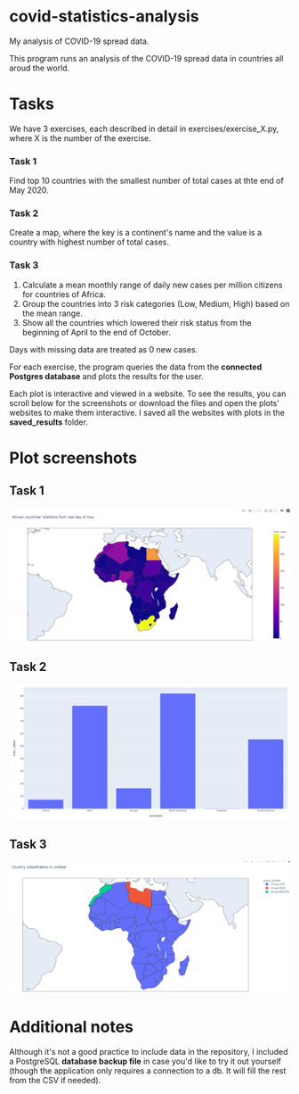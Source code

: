 # covid-statistics-analysis
My analysis of COVID-19 spread data.

This program runs an analysis of the COVID-19 spread data in countries all aroud the world.

# Tasks
We have 3 exercises, each described in detail in exercises/exercise_X.py, where X is the number of the exercise.

### Task 1

Find top 10 countries with the smallest number of total cases at thte end of May 2020.

### Task 2

Create a map, where the key is a continent's name and the value is a country with highest number of total cases.

### Task 3

1. Calculate a mean monthly range of daily new cases per million citizens for countries of Africa.
2. Group the countries into 3 risk categories (Low, Medium, High) based on the mean range.
3. Show all the countries which lowered their risk status from the beginning of April to the end of October.

Days with missing data are treated as 0 new cases.


For each exercise, the program queries the data from the **connected Postgres database**
and plots the results for the user.

Each plot is interactive and viewed in a website. To see the results, you can scroll below for the screenshots or download the files and open the plots' websites to make them interactive. I saved all the websites with plots in the **saved_results** folder.


# Plot screenshots

## Task 1
![Plot 1](https://github.com/MariuszGaljan/covid-statistics-analysis/blob/f49338cd2bd74e17d9c5189e50319a428230be56/saved_results/Images/Exercise%201%20Result.png)

## Task 2
![Plot 2](https://github.com/MariuszGaljan/covid-statistics-analysis/blob/f49338cd2bd74e17d9c5189e50319a428230be56/saved_results/Images/Exercise%202.png)

## Task 3
![Plot 3](https://github.com/MariuszGaljan/covid-statistics-analysis/blob/f49338cd2bd74e17d9c5189e50319a428230be56/saved_results/Images/Exercise%203.png)


# Additional notes

Although it's not a good practice to include data in the repository, I included a PostgreSQL **database backup file** in case you'd like to try it out yourself (though the application only requires a connection to a db. It will fill the rest from the CSV if needed).
